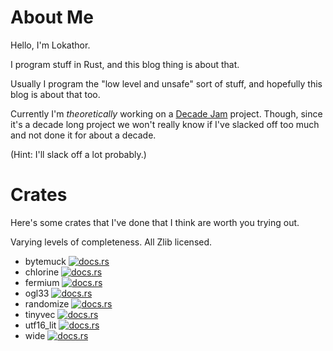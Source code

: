 
# About Me

Hello, I'm Lokathor.

I program stuff in Rust, and this blog thing is about that.

Usually I program the "low level and unsafe" sort of stuff, and hopefully this blog is about that too.

Currently I'm _theoretically_ working on a [Decade Jam](https://itch.io/jam/decadejam) project. Though, since it's a decade long project we won't really know if I've slacked off too much and not done it for about a decade.

(Hint: I'll slack off a lot probably.)

# Crates

Here's some crates that I've done that I think are worth you trying out.

Varying levels of completeness. All Zlib licensed.

* bytemuck [![docs.rs](https://docs.rs/bytemuck/badge.svg)](https://docs.rs/bytemuck/)
* chlorine [![docs.rs](https://docs.rs/chlorine/badge.svg)](https://docs.rs/chlorine/)
* fermium [![docs.rs](https://docs.rs/fermium/badge.svg)](https://docs.rs/fermium/)
* ogl33 [![docs.rs](https://docs.rs/ogl33/badge.svg)](https://docs.rs/ogl33/)
* randomize [![docs.rs](https://docs.rs/randomize/badge.svg)](https://docs.rs/randomize/)
* tinyvec [![docs.rs](https://docs.rs/tinyvec/badge.svg)](https://docs.rs/tinyvec/)
* utf16_lit [![docs.rs](https://docs.rs/utf16_lit/badge.svg)](https://docs.rs/utf16_lit/)
* wide [![docs.rs](https://docs.rs/wide/badge.svg)](https://docs.rs/wide/)
